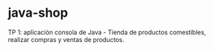 # java-shop
TP 1: aplicación consola de Java - Tienda de productos comestibles, realizar compras y ventas de productos.
